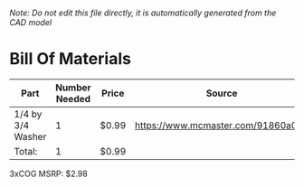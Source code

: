 ###### Note: Do not edit this file directly, it is automatically generated from the CAD model 
# Bill Of Materials 
 |Part|Number Needed|Price|Source| 
 |----|----------|-----|-----|
|1/4 by 3/4 Washer|1|$0.99|https://www.mcmaster.com/91860a029|
|Total: |1|$0.99| |

 3xCOG MSRP: $2.98